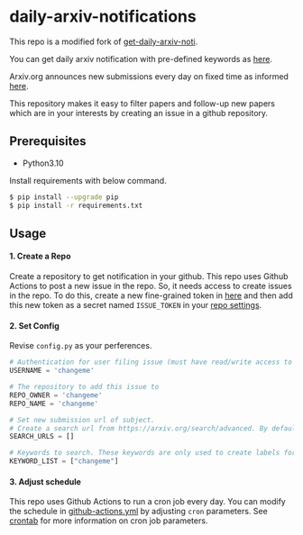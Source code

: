 # daily-arxiv-notifications

This repo is a modified fork of [get-daily-arxiv-noti](https://github.com/kobiso/get-daily-arxiv-noti).

You can get daily arxiv notification with pre-defined keywords as [here](https://github.com/mismayil/daily-arxiv-notifications/issues).

Arxiv.org announces new submissions every day on fixed time as informed [here](https://arxiv.org/help/submit).

This repository makes it easy to filter papers and follow-up new papers which are in your interests by creating an issue in a github repository.


## Prerequisites
- Python3.10

Install requirements with below command.

```bash
$ pip install --upgrade pip
$ pip install -r requirements.txt
```

## Usage

#### 1. Create a Repo
Create a repository to get notification in your github. This repo uses Github Actions to post a new issue in the repo. So, it needs access to create issues in the repo. To do this, create a new fine-grained token in [here](https://github.com/settings/tokens?type=beta) and then add this new token as a secret named `ISSUE_TOKEN` in your [repo settings](https://github.com/mismayil/daily-arxiv-notifications/settings/secrets/actions).

#### 2. Set Config
Revise `config.py` as your perferences.

```python
# Authentication for user filing issue (must have read/write access to repository to add issue to)
USERNAME = 'changeme'

# The repository to add this issue to
REPO_OWNER = 'changeme'
REPO_NAME = 'changeme'

# Set new submission url of subject.
# Create a search url from https://arxiv.org/search/advanced. By default, search starts from the previous day.
SEARCH_URLS = []

# Keywords to search. These keywords are only used to create labels for the github issue. Use the advanced search https://arxiv.org/search/advanced to set your keywords.
KEYWORD_LIST = ["changeme"]
```

#### 3. Adjust schedule
This repo uses Github Actions to run a cron job every day. You can modify the schedule in [github-actions.yml](.github/workflows/github-actions.yml) by adjusting `cron` parameters. See [crontab](https://crontab.guru/) for more information on cron job parameters.